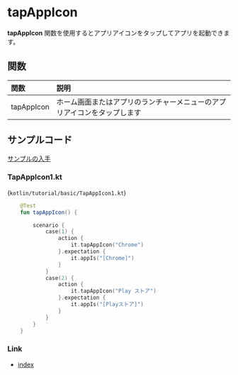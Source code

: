 # tapAppIcon

**tapAppIcon** 関数を使用するとアプリアイコンをタップしてアプリを起動できます。

## 関数

| 関数         | 説明                                   |
|:-----------|:-------------------------------------|
| tapAppIcon | ホーム画面またはアプリのランチャーメニューのアプリアイコンをタップします |

## サンプルコード

[サンプルの入手](../../../getting_samples_ja.md)

### TapAppIcon1.kt

(`kotlin/tutorial/basic/TapAppIcon1.kt`)

```kotlin
    @Test
    fun tapAppIcon() {

        scenario {
            case(1) {
                action {
                    it.tapAppIcon("Chrome")
                }.expectation {
                    it.appIs("[Chrome]")
                }
            }
            case(2) {
                action {
                    it.tapAppIcon("Play ストア")
                }.expectation {
                    it.appIs("[Playストア]")
                }
            }
        }
    }
```

### Link

- [index](../../../../index_ja.md)
